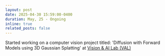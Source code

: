 ```yaml
---
layout: post
date: 2025-04-30 15:59:00-0400
duration: May, 25 - Ongoing
inline: true
related_posts: false
---
```


Started working on a computer vision project titled: 'Diffusion with Forward Models using 3D Gaussian Splatting' at <a href ="https://val.cds.iisc.ac.in/">Vision & AI Lab (VAL)</a>